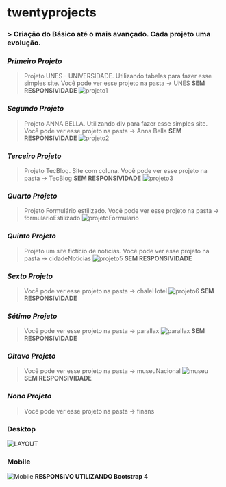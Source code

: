 # twentyprojects
### > **Criação do Básico até o mais avançado. Cada projeto uma evolução.**

### *Primeiro Projeto*
> Projeto UNES - UNIVERSIDADE. Utilizando tabelas para fazer esse simples site.
> Você pode ver esse projeto na pasta -> UNES
**SEM RESPONSIVIDADE**
![projeto1](https://user-images.githubusercontent.com/52210721/70951378-fd214300-2041-11ea-8847-cb21b697edf0.png)

### *Segundo Projeto*
> Projeto ANNA BELLA. Utilizando div para fazer esse simples site.
> Você pode ver esse projeto na pasta -> Anna Bella
**SEM RESPONSIVIDADE**
![projeto2](https://user-images.githubusercontent.com/52210721/70951365-f98dbc00-2041-11ea-8d33-a0bb2be554bc.png)

### *Terceiro Projeto*
> Projeto TecBlog. Site com coluna.
> Você pode ver esse projeto na pasta -> TecBlog
**SEM RESPONSIVIDADE**
![projeto3](https://user-images.githubusercontent.com/52210721/70951359-f692cb80-2041-11ea-9355-84085c4804e1.png)

### *Quarto Projeto*
> Projeto Formulário estilizado.
> Você pode ver esse projeto na pasta -> formularioEstilizado
![projetoFormulario](https://user-images.githubusercontent.com/52210721/71018961-3b694180-20d8-11ea-9c08-0b367e8e51f3.png)

### *Quinto Projeto*
> Projeto um site fictício de notícias.
> Você pode ver esse projeto na pasta -> cidadeNoticias
![projeto5](https://user-images.githubusercontent.com/52210721/71139112-064e1380-21ec-11ea-8f58-d9f6feb3effc.png)
**SEM RESPONSIVIDADE**

### *Sexto Projeto*
> Você pode ver esse projeto na pasta -> chaleHotel
![projeto6](https://user-images.githubusercontent.com/52210721/71365683-8377e080-257e-11ea-9313-9cada7d64cec.png)
**SEM RESPONSIVIDADE**


### *Sétimo Projeto*
> Você pode ver esse projeto na pasta -> parallax
![parallax](https://user-images.githubusercontent.com/52210721/71487640-55530480-27fb-11ea-9343-a056787e7bdd.PNG)
**SEM RESPONSIVIDADE**

### *Oitavo Projeto*
> Você pode ver esse projeto na pasta -> museuNacional
![museu](https://user-images.githubusercontent.com/52210721/71487735-af53ca00-27fb-11ea-9a7e-812a6c4ea1f8.png)
**SEM RESPONSIVIDADE**

### *Nono Projeto*
> Você pode ver esse projeto na pasta -> finans


### Desktop
![LAYOUT](https://user-images.githubusercontent.com/52210721/71584153-2fc24580-2af0-11ea-8ead-aca7abd9c883.png)

### Mobile
![Mobile](https://user-images.githubusercontent.com/52210721/71584154-2fc24580-2af0-11ea-9a1a-1b981db30f7b.png)
**RESPONSIVO UTILIZANDO Bootstrap 4**
